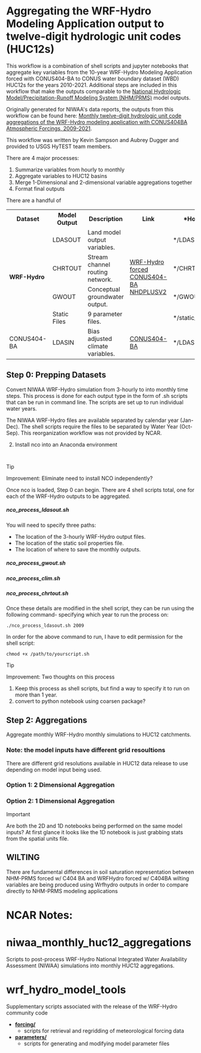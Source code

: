 # Aggregating the WRF-Hydro Modeling Application output to twelve-digit hydrologic unit codes (HUC12s)

This workflow is a combination of shell scripts and jupyter notebooks that aggregate key variables from the 10-year WRF-Hydro Modeling Application forced with CONUS404-BA to CONUS water boundary dataset (WBD) HUC12s for the years 2010-2021. Additional steps are included in this workflow that make the outputs comparable to the [National Hydrologic Model/Precipitation-Runoff Modeling System (NHM/PRMS)](https://www.usgs.gov/mission-areas/water-resources/science/national-hydrologic-model-infrastructure) model outputs. 

Originally generated for NIWAA's data reports, the outputs from this workflow can be found here: [Monthly twelve-digit hydrologic unit code aggregations of the WRF-Hydro modeling application with CONUS404BA Atmospheric Forcings, 2009-2021](https://www.sciencebase.gov/catalog/item/6411fd40d34eb496d1cdc99d).

This workflow was written by Kevin Sampson and Aubrey Dugger and provided to USGS HyTEST team members. 

There are 4 major processes: 
1. Summarize variables from hourly to monthly
2. Aggregate variables to HUC12 basins
3. Merge 1-Dimensional and 2-dimensional variable aggregations together
4. Format final outputs

There are a handful of 


<table>
  <tr>
    <th>Dataset</th>
    <th>Model Output</th>
    <th>Description</th>
    <th>Link</th>
    <th>*Hovenweep Location</th>
  </tr>
  <tr>
    <td rowspan="4"><b>WRF-Hydro</b></td>
    <td>LDASOUT</td>
    <td>Land model output variables.</td>
    <td rowspan="4"><a href="https://www.sciencebase.gov/catalog/item/661039a6d34e6334665050f4">WRF-Hydro forced CONUS404-BA NHDPLUSV2</a></td>
    <td>*/LDASOUT</td>
  </tr>
  <tr>
    <td>CHRTOUT</td>
    <td>Stream channel routing network.</td>
    <td>*/CHRTOUT</td>
  </tr>
  <tr>
    <td>GWOUT</td>
    <td>Conceptual groundwater output.</td>
    <td>*/GWOUT</td>
  </tr>
  <tr>
    <td>Static Files</td>
    <td>9 parameter files.</td>
    <td>*/static_niwaa_wrf_hydro_files</td>
  </tr>
  <tr>
    <td>CONUS404-BA</td>
    <td>LDASIN</td>
    <td>Bias adjusted climate variables.</td>
    <td><a href="https://www.sciencebase.gov/catalog/item/64f77acad34ed30c20544c18">CONUS404-BA</a></td>
    <td>*/LDASIN</td>
  </tr>
</table>





## Step 0: Prepping Datasets
Convert NIWAA WRF-Hydro simulation from 3-hourly to into monthly time steps. 
This process is done for each output type in the form of .sh scripts that can be run in command line.
The scripts are set up to run individual water years. 

The NIWAA WRF-Hydro files are available separated by calendar year (Jan-Dec). The shell scripts require the files to be separated by Water Year (Oct-Sep). This reorganization workflow was not provided by NCAR. 







2. Install nco into an Anaconda environment
```


```

> [!TIP]
> Improvement: Eliminate need to install NCO independently? 


Once nco is loaded, Step 0 can begin. There are 4 shell scripts total, one for each of the WRF-Hydro outputs to be aggregated. 
##### nco_process_ldasout.sh
You will need to specify three paths: 
  - The location of the 3-hourly WRF-Hydro output files.
  - The location of the static soil properties file.
  - The location of where to save the monthly outputs.
##### nco_process_gwout.sh

##### nco_process_clim.sh

##### nco_process_chrtout.sh

Once these details are modified in the shell script, they can be run using the following command- specifying which year to run the process on: 
```
./nco_process_ldasout.sh 2009
```
In order for the above command to run, I have to edit permission for the shell script: 
```
chmod +x /path/to/yourscript.sh
```




> [!TIP]
> Improvement: Two thoughts on this process
> 1. Keep this process as shell scripts, but find a way to specify it to run on more than 1 year.
> 2. convert to python notebook using coarsen package? 




## Step 2: Aggregations
Aggregate monthly WRF-Hydro monthly simulations to HUC12 catchments. 

### Note: the model inputs have different grid resoultions 
There are different grid resolutions available in HUC12 data release to use depending on model input being used. 

### Option 1: 2 Dimensional Aggregation


### Option 2: 1 Dimensional Aggregation

> [!IMPORTANT]
> Are both the 2D and 1D notebooks being performed on the same model inputs? At first glance it looks like the 1D notebook is just grabbing stats from the spatial units file. 




## WILTING
There are fundamental differences in soil saturation representation between NHM-PRMS forced w/ C404 BA and WRFHydro forced w/ C404BA
wilting variables are being produced using Wrfhydro outputs in order to compare directly to NHM-PRMS modeling applications


# NCAR Notes: 
# niwaa_monthly_huc12_aggregations
Scripts to post-process WRF-Hydro National Integrated Water Availability Assessment (NIWAA) simulations into monthly HUC12 aggregations.

# wrf_hydro_model_tools
Supplementary scripts associated with the release of the WRF-Hydro community code

+ **[forcing/](/forcing)**
  + scripts for retrieval and regridding of meteorological forcing data
+ **[parameters/](/parameters)**
  + scripts for generating and modifying model parameter files
